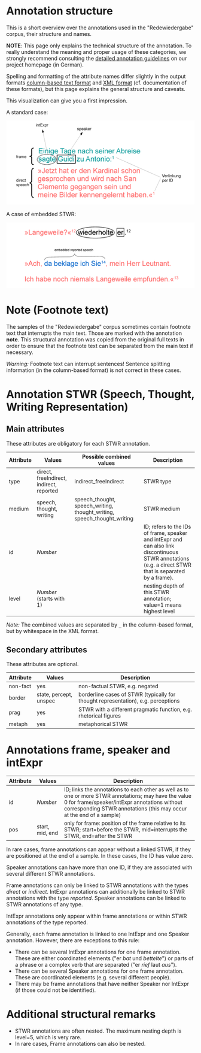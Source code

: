 # Annotation structure

This is a short overview over the annotations used in the "Redewiedergabe" corpus, their structure and names.

**NOTE**: This page only explains the technical structure of the annotation. To really understand the meaning and proper usage of these categories, we strongly recommend consulting the [detailed annotation guidelines](http://redewiedergabe.de/richtlinien/richtlinien.html) on our project homepage (in German). 

Spelling and formatting of the attribute names differ slightly in the output formats [column-based text format](column_based_text_format.md) and [XML format](xml_format.md) (cf. documentation of these formats), but this page explains the general structure and caveats.

This visualization can give you a first impression.

A standard case:

![example1, Marie von Ebner-Eschenbach: Agave (1903)](/resources/docs/img/example_easy.png)

A case of embedded STWR:

![example2, Louise von François: Phosphorus Hollunder (1881)](/resources/docs/img/example_embedding.png)

# Note (Footnote text)
The samples of the "Redewiedergabe" corpus sometimes contain footnote text that interrupts the main text. Those are marked with the annotation **note**. This structural annotation was copied from the original full texts in order to ensure that the footnote text can be separated from the main text if necessary.

_Warning:_ Footnote text can interrupt sentences! Sentence splitting information (in the column-based format) is not correct in these cases.

# Annotation STWR (Speech, Thought, Writing Representation)
## Main attributes
These attributes are obligatory for each STWR annotation.

| Attribute | Values                                   | Possible combined values                                                | Description                                                                                                                                                                   |
|----------|------------------------------------------|-------------------------------------------------------------------------|-------------------------------------------------------------------------------------------------------------------------------------------------------------------------------|
| type     | direct, freeIndirect, indirect, reported | indirect_freeIndirect                                                   | STWR type                                                                                                                                                                     |
| medium   | speech, thought, writing                 | speech_thought, speech_writing, thought_writing, speech_thought_writing | STWR medium                                                                                                                                                                        |
| id       | _Number_                                 |                                                                         | ID; refers to the IDs of frame, speaker and intExpr and can also link discontinuous STWR annotations (e.g. a direct STWR that is separated by a frame).|
| level    | _Number_ (starts with 1)                 |                                                                         | nesting depth of this STWR annotation; value=1 means highest level                                                                                                            |

_Note:_ The combined values are separated by `_` in the column-based format, but by whitespace in the XML format.

## Secondary attributes
These attributes are optional.

| Attribute | Values                 | Description                                                                      |
|----------|------------------------|----------------------------------------------------------------------------------|
| non-fact | yes                    | non-factual STWR, e.g. negated                                                   |
| border   | state, percept, unspec | borderline cases of STWR (typically for thought representation), e.g. perceptions |
| prag     | yes                    | STWR with a different pragmatic function, e.g. rhetorical figures                  |
| metaph   | yes                    | metaphorical STWR                                                                |

# Annotations frame, speaker and intExpr

| Attribute | Values          | Description                                                                                                                    |
|-----------|-----------------|--------------------------------------------------------------------------------------------------------------------------------|
| id        | _Number_        | ID; links the annotations to each other as well as to one or more STWR annotations; may have the value 0 for frame/speaker/intExpr annotations without corresponding STWR annotations (this may occur at the end of a sample)                    |
| pos       | start, mid, end | only for frame: position of the frame relative to its STWR; start=before the STWR, mid=interrupts the STWR, end=after the STWR |

In rare cases, frame annotations can appear without a linked STWR, if they are positioned at the end of a sample. In these cases, the ID has value zero.

Speaker annotations can have more than one ID, if they are associated with several different STWR annotations. 

Frame annotations can only be linked to STWR annotations with the types *direct* or *indirect*. IntExpr annotations can additionally be linked to STWR annotations with the type *reported*. Speaker annotations can be linked to STWR annotations of any type.

IntExpr annotations only appear within frame annotations or within STWR annotations of the type reported.

Generally, each frame annotation is linked to one IntExpr and one Speaker annotation. However, there are exceptions to this rule:
* There can be several IntExpr annotations for one frame annotation. These are either coordinated elements ("er _bat_ und _bettelte_") or parts of a phrase or a complex verb that are separated ("er _rief_ laut _aus_").
* There can be several Speaker annotations for one frame annotation. These are coordinated elements (e.g. several different people).
* There may be frame annotations that have neither Speaker nor IntExpr (if those could not be identified).

# Additional structural remarks
* STWR annotations are often nested. The maximum nesting depth is level=5, which is very rare.
* In rare cases, Frame annotations can also be nested.
